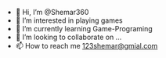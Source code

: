 - 👋 Hi, I’m @Shemar360
- 👀 I’m interested in playing games 
- 🌱 I’m currently learning Game-Programing
- 💞️ I’m looking to collaborate on ...
- 📫 How to reach me 123shemar@gmial.com

<!---
Shemar360/Shemar360 is a ✨ special ✨ repository because its `README.md` (this file) appears on your GitHub profile.
You can click the Preview link to take a look at your changes.
--->
